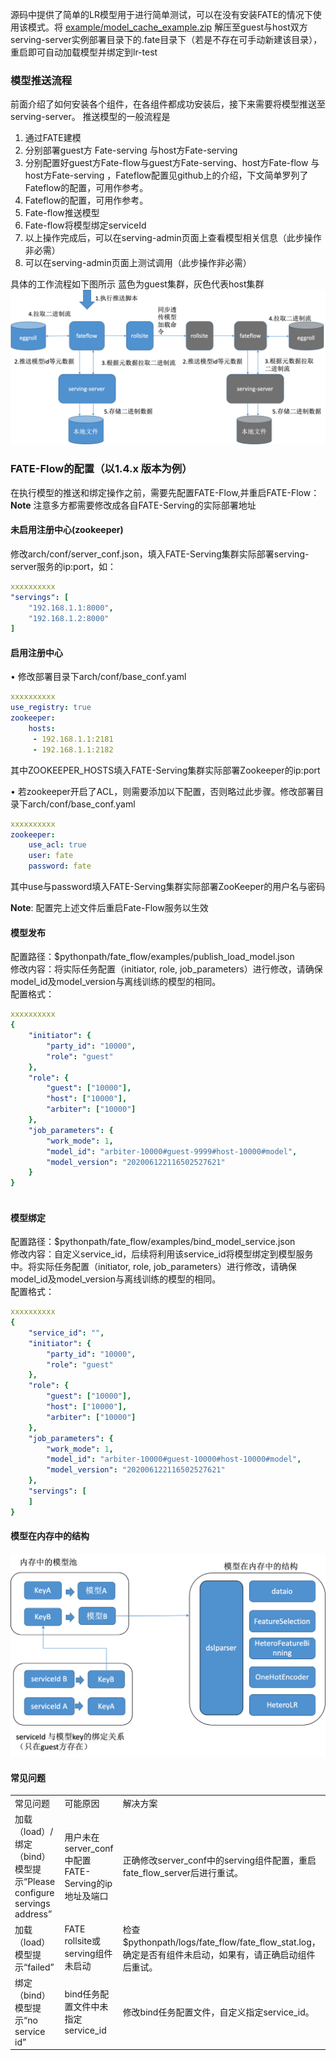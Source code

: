 
源码中提供了简单的LR模型用于进行简单测试，可以在没有安装FATE的情况下使用该模式。将 [example/model_cache_example.zip](..\src\model_cache_example.zip) 解压至guest与host双方serving-server实例部署目录下的.fate目录下（若是不存在可手动新建该目录），重启即可自动加载模型并绑定到lr-test

### 模型推送流程
前面介绍了如何安装各个组件，在各组件都成功安装后，接下来需要将模型推送至serving-server。
推送模型的一般流程是  

1. 通过FATE建模  
2. 分别部署guest方 Fate-serving 与host方Fate-serving
3. 分别配置好guest方Fate-flow与guest方Fate-serving、host方Fate-flow 与host方Fate-serving ，Fateflow配置见github上的介绍，下文简单罗列了Fateflow的配置，可用作参考。
4. Fateflow的配置，可用作参考。
5. Fate-flow推送模型
6. Fate-flow将模型绑定serviceId
7. 以上操作完成后，可以在serving-admin页面上查看模型相关信息（此步操作非必需）
8. 可以在serving-admin页面上测试调用（此步操作非必需）

具体的工作流程如下图所示 蓝色为guest集群，灰色代表host集群  
![flow](..\img\flow.jpg)

### FATE-Flow的配置（以1.4.x 版本为例）
在执行模型的推送和绑定操作之前，需要先配置FATE-Flow,并重启FATE-Flow：  
**Note** 注意多方都需要修改成各自FATE-Serving的实际部署地址

#### 未启用注册中心(zookeeper)
修改arch/conf/server_conf.json，填入FATE-Serving集群实际部署serving-server服务的ip:port，如：
```yml
xxxxxxxxxx
"servings": [
    "192.168.1.1:8000",
    "192.168.1.2:8000"
]
```

#### 启用注册中心
•	修改部署目录下arch/conf/base_conf.yaml
```yml
xxxxxxxxxx
use_registry: true
zookeeper:
    hosts:
     - 192.168.1.1:2181
     - 192.168.1.1:2182
```
其中ZOOKEEPER_HOSTS填入FATE-Serving集群实际部署Zookeeper的ip:port

•	若zookeeper开启了ACL，则需要添加以下配置，否则略过此步骤。修改部署目录下arch/conf/base_conf.yaml
```yml
xxxxxxxxxx
zookeeper:
    use_acl: true
    user: fate
    password: fate
```
其中use与password填入FATE-Serving集群实际部署ZooKeeper的用户名与密码

**Note**: 配置完上述文件后重启Fate-Flow服务以生效

#### 模型发布
配置路径：$pythonpath/fate_flow/examples/publish_load_model.json  
修改内容：将实际任务配置（initiator, role, job_parameters）进行修改，请确保model_id及model_version与离线训练的模型的相同。  
配置格式：
```yml
xxxxxxxxxx
{
    "initiator": {
        "party_id": "10000",
        "role": "guest"
    },
    "role": {
        "guest": ["10000"],
        "host": ["10000"],
        "arbiter": ["10000"]
    },
    "job_parameters": {
        "work_mode": 1,
        "model_id": "arbiter-10000#guest-9999#host-10000#model",
        "model_version": "202006122116502527621"
    }
}
​
```

#### 模型绑定
配置路径：$pythonpath/fate_flow/examples/bind_model_service.json  
修改内容：自定义service_id，后续将利用该service_id将模型绑定到模型服务中。将实际任务配置（initiator, role, job_parameters）进行修改，请确保model_id及model_version与离线训练的模型的相同。  
配置格式：
```yml
xxxxxxxxxx
{
    "service_id": "",
    "initiator": {
        "party_id": "10000",
        "role": "guest"
    },
    "role": {
        "guest": ["10000"],
        "host": ["10000"],
        "arbiter": ["10000"]
    },
    "job_parameters": {
        "work_mode": 1,
        "model_id": "arbiter-10000#guest-10000#host-10000#model",
        "model_version": "202006122116502527621"
    },
    "servings": [
    ]
}
```
#### 模型在内存中的结构
![model_structure](..\img\model_structure.jpg)

#### 常见问题
<table>
  <tr>
    <td>常见问题</td>
    <td>可能原因</td>
    <td>解决方案</td>
  </tr>
  <tr>
    <td>加载（load）/绑定（bind）模型提示“Please configure servings address”</td>
    <td>用户未在server_conf中配置FATE-Serving的ip地址及端口</td>
    <td>正确修改server_conf中的serving组件配置，重启fate_flow_server后进行重试。</td>
  </tr>
  <tr>
    <td>加载（load）模型提示“failed”</td>
    <td>FATE rollsite或serving组件未启动</td>
    <td>检查$pythonpath/logs/fate_flow/fate_flow_stat.log，确定是否有组件未启动，如果有，请正确启动组件后重试。</td>
  </tr>
  <tr>
    <td>绑定（bind）模型提示“no service id”</td>
    <td>bind任务配置文件中未指定service_id</td>
    <td>修改bind任务配置文件，自定义指定service_id。</td>
  </tr>
</table>

